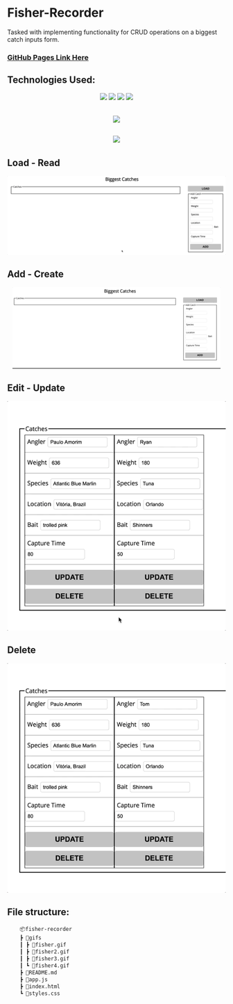 # Fisher-Recorder
Tasked with implementing functionality for CRUD operations on a biggest catch inputs form. 

### [GitHub Pages Link Here](https://rdrachenberg.github.io/fisher-recorder/)

## Technologies Used:
<p align='center'>
    <img src='https://img.shields.io/badge/JavaScript-88.6%25-brightgreen'> 
    <img src='https://img.shields.io/badge/HTML-6.2%25-orange'> <img src='https://img.shields.io/badge/CSS-5.2%25-purple'>
    <a href='https://github.com/rdrachenberg/fisher-recorder/blob/master/LICENSE'>
        <img src='https://img.shields.io/github/license/rdrachenberg/fisher-recorder?color=blue&logo=MIT'>
    </a>
</p>
<h2 align='center'>
    <a href='https://fisher-game.firebaseio.com/catches.json'>
        <img src='https://img.shields.io/badge/Database-Firebase-red'>
    </a>
    <p>
        <a href='https://rdrachenberg.github.io/fisher-recorder/'>
            <img src='https://img.shields.io/static/v1?label=Demo&message=Here&color=blue'>
        </a>
    </p>
</h2>

## Load - Read
<p align="center">
    <img src="./gifs/fisher.gif">
</p>

## Add - Create
<p align="center">
    <img src="./gifs/fisher2.gif">
</p>

## Edit - Update
<p align="center">
    <img src="./gifs/fisher3.gif">
</p>

## Delete
<p align="center">
    <img src="./gifs/fisher4.gif">
</p>

## File structure:

        📦fisher-recorder
        ┣ 📂gifs
        ┃ ┣ 📜fisher.gif
        ┃ ┣ 📜fisher2.gif
        ┃ ┣ 📜fisher3.gif
        ┃ ┗ 📜fisher4.gif
        ┣ 📜README.md
        ┣ 📜app.js
        ┣ 📜index.html
        ┗ 📜styles.css